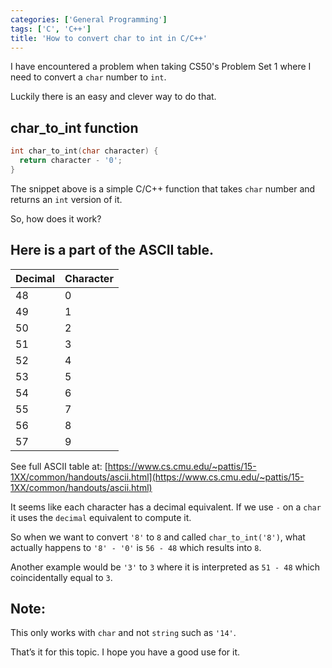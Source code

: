 ```yaml
---
categories: ['General Programming']
tags: ['C', 'C++']
title: 'How to convert char to int in C/C++'
---
```

I have encountered a problem when taking CS50's Problem Set 1 where I need to convert a `char` number to `int`.

Luckily there is an easy and clever way to do that.

## char_to_int function

```c
int char_to_int(char character) {
  return character - '0';
}
```

The snippet above is a simple C/C++ function that takes `char` number and returns an `int` version of it.

So, how does it work?

## Here is a part of the ASCII table.

| Decimal | Character |
|---------|-----------|
| 48      | 0         |
| 49      | 1         |
| 50      | 2         |
| 51      | 3         |
| 52      | 4         |
| 53      | 5         |
| 54      | 6         |
| 55      | 7         |
| 56      | 8         |
| 57      | 9         |

See full ASCII table at: [https://www.cs.cmu.edu/~pattis/15-1XX/common/handouts/ascii.html](https://www.cs.cmu.edu/~pattis/15-1XX/common/handouts/ascii.html)

It seems like each character has a decimal equivalent. If we use `-` on a `char` it uses the `decimal` equivalent to compute it.

So when we want to convert `'8'` to `8` and called `char_to_int('8')`, what actually happens to `'8' - '0'` is `56 - 48` which results into `8`.

Another example would be `'3'` to `3` where it is interpreted as `51 - 48` which coincidentally equal to `3`.

## Note:
This only works with `char` and not `string` such as `'14'`.

That’s it for this topic. I hope you have a good use for it.
